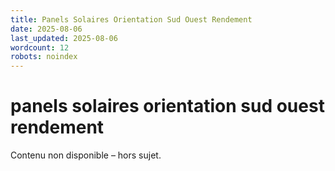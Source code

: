 ```yaml
---
title: Panels Solaires Orientation Sud Ouest Rendement
date: 2025-08-06
last_updated: 2025-08-06
wordcount: 12
robots: noindex
---
```


# panels solaires orientation sud ouest rendement

Contenu non disponible – hors sujet.